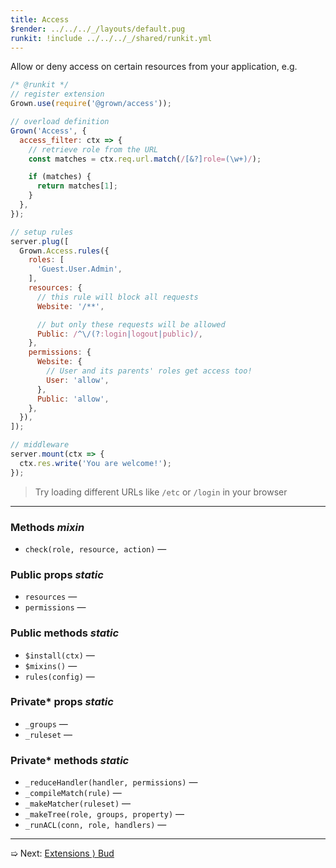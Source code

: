 ```yaml
---
title: Access
$render: ../../../_/layouts/default.pug
runkit: !include ../../../_/shared/runkit.yml
---
```


Allow or deny access on certain resources from your application, e.g.

```js
/* @runkit */
// register extension
Grown.use(require('@grown/access'));

// overload definition
Grown('Access', {
  access_filter: ctx => {
    // retrieve role from the URL
    const matches = ctx.req.url.match(/[&?]role=(\w+)/);

    if (matches) {
      return matches[1];
    }
  },
});

// setup rules
server.plug([
  Grown.Access.rules({
    roles: [
      'Guest.User.Admin',
    ],
    resources: {
      // this rule will block all requests
      Website: '/**',

      // but only these requests will be allowed
      Public: /^\/(?:login|logout|public)/,
    },
    permissions: {
      Website: {
        // User and its parents' roles get access too!
        User: 'allow',
      },
      Public: 'allow',
    },
  }),
]);

// middleware
server.mount(ctx => {
  ctx.res.write('You are welcome!');
});
```

> Try loading different URLs like `/etc` or `/login` in your browser

---

### Methods <var>mixin</var>

- `check(role, resource, action)` &mdash;

### Public props <var>static</var>

- `resources` &mdash;
- `permissions` &mdash;

### Public methods <var>static</var>

- `$install(ctx)` &mdash;
- `$mixins()` &mdash;
- `rules(config)` &mdash;

### Private* props <var>static</var>

- `_groups` &mdash;
- `_ruleset` &mdash;

### Private* methods <var>static</var>

- `_reduceHandler(handler, permissions)` &mdash;
- `_compileMatch(rule)` &mdash;
- `_makeMatcher(ruleset)` &mdash;
- `_makeTree(role, groups, property)` &mdash;
- `_runACL(conn, role, handlers)` &mdash;

---

➯ Next: [Extensions &rangle; Bud](./docs/extensions/bud)
